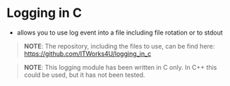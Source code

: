 # Logging in C

-   allows you to use log event into a file including file rotation or to stdout

>   **NOTE**: The repository, including the files to use, can be find here: https://github.com/ITWorks4U/logging_in_c

>   **NOTE**: This logging module has been written in C only. In C++ this could be used, but it has not been tested.